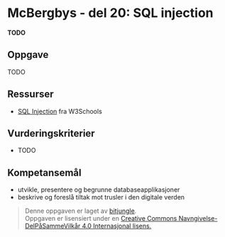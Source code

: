 # McBergbys - del 20: SQL injection

**TODO**


## Oppgave

TODO


## Ressurser

* [SQL Injection](http://www.w3schools.com/sql/sql_injection.asp) fra W3Schools


## Vurderingskriterier

* TODO


## Kompetansemål

* utvikle, presentere og begrunne databaseapplikasjoner
* beskrive og foreslå tiltak mot trusler i den digitale verden

>Denne oppgaven er laget av [bitjungle](https://github.com/bitjungle).  
>Oppgaven er lisensiert under en
>[Creative Commons Navngivelse-DelPåSammeVilkår 4.0 Internasjonal lisens.
](http://creativecommons.org/licenses/by-sa/4.0/)
